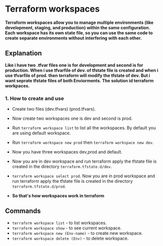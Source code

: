 # Terraform workspaces

**Terraform workspaces allow you to manage multiple environments (like development, staging, and production) within the same configuration. Each workspace has its own state file, so you can use the same code to create separate environments without interfering with each other.**

## Explanation

**Like i have two .tfvar files one is for development and second is for production. When i use tfvarfile of dev. of tfstate file is created and when i use tfvarfile of prod. then terraform will modify the tfstate of dev. But i want seprate tfstate files of both Enviorments. The solution id terraform workpaces.**

### 1. How to create and use

- Create two files (dev.tfvars) (prod.tfvars). 
- Now create two workspaces one is dev and second is prod.
- Run `terraform workspace list` to list all the workspaces. By default you are using default workspace.
- Run `terraform workspace new prod` then `terraform workspace new dev`.
- Now you have three workspaces dev,prod and default.
- Now you are in dev workspace and run terraform apply the tfstate file is created in the directory `terraform.tfstate.d/dev`. 
- `terraform workspace select prod`. Now you are in prod workspace and run terraform apply the tfstate file is created in the directory `terraform.tfstate.d/prod`.  

- **So that's how workspaces work in terraform**

## Commands

- `terraform workspace list` - to list workspaces.
- `terraform workspace show` - to see current workspace.
- `terraform workspace new (Env-name)` - to create new workspace.
- `terraform workspace delete (Env)` - to delete workspace.